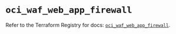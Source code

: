 # `oci_waf_web_app_firewall`

Refer to the Terraform Registry for docs: [`oci_waf_web_app_firewall`](https://registry.terraform.io/providers/oracle/oci/6.18.0/docs/resources/waf_web_app_firewall).

